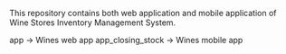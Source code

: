 This repository contains both web application and mobile application of Wine Stores Inventory Management System.

app -> Wines web app
app_closing_stock -> Wines mobile app